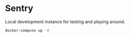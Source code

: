 # Sentry

Local development instance for testing and playing around.

```sh
docker-compose up -d
```
